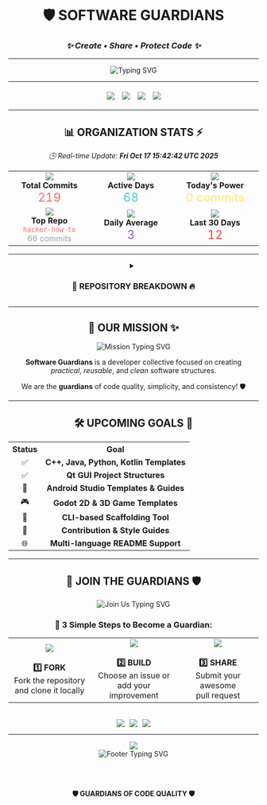 <div align="center">
  
# 🛡️ **SOFTWARE GUARDIANS**
### *✨ Create • Share • Protect Code ✨*

---

<img src="https://readme-typing-svg.herokuapp.com?font=Orbitron&size=35&pause=1000&color=6A5ACD&center=true&vCenter=true&width=800&height=70&lines=Welcome+to+Software+Guardians+%F0%9F%9A%80;Code+Quality+%26+Innovation+%F0%9F%92%8E;Building+The+Future+Together+%F0%9F%8C%9F" alt="Typing SVG" />

---

<div style="display: flex; justify-content: center; gap: 15px; margin: 20px 0;">
  <img src="https://img.shields.io/github/last-commit/Software-Guardians/.github?color=FF6B6B&label=%F0%9F%94%84%20Last%20Update&style=for-the-badge&logo=github&logoColor=white&labelColor=2D3748"/>
  <img src="https://img.shields.io/badge/%E2%9A%A1%20Daily%20Activity-0%20commits-00D9FF?style=for-the-badge&labelColor=1A202C"/>
  <img src="https://img.shields.io/badge/%F0%9F%9A%80%20Monthly%20Activity-12%20commits-32CD32?style=for-the-badge&labelColor=1A202C"/>
  <img src="https://img.shields.io/badge/%F0%9F%8F%86%20Total%20Commits-219-FFD700?style=for-the-badge&labelColor=1A202C"/>
</div>

---

## 📊 **ORGANIZATION STATS** ⚡

*🕒 Real-time Update: **Fri Oct 17 15:42:42 UTC 2025***

<table align="center">
  <tr>
    <td align="center" width="200">
      <img src="https://img.icons8.com/fluency/48/000000/code.png"/>
      <br/><strong>Total Commits</strong>
      <br/><span style="font-size: 24px; color: #FF6B6B;">219</span>
    </td>
    <td align="center" width="200">
      <img src="https://img.icons8.com/fluency/48/000000/calendar.png"/>
      <br/><strong>Active Days</strong>
      <br/><span style="font-size: 24px; color: #4ECDC4;">68</span>
    </td>
    <td align="center" width="200">
      <img src="https://img.icons8.com/fluency/48/000000/lightning-bolt.png"/>
      <br/><strong>Today's Power</strong>
      <br/><span style="font-size: 24px; color: #FFE66D;">0 commits</span>
    </td>
  </tr>
  <tr>
    <td align="center">
      <img src="https://img.icons8.com/fluency/48/000000/trophy.png"/>
      <br/><strong>Top Repo</strong>
      <br/><code style="color: #FF6B6B;">hacker-how-to</code>
      <br/><span style="color: #95A5A6;">66 commits</span>
    </td>
    <td align="center">
      <img src="https://img.icons8.com/fluency/48/000000/graph.png"/>
      <br/><strong>Daily Average</strong>
      <br/><span style="font-size: 24px; color: #9B59B6;">3</span>
    </td>
    <td align="center">
      <img src="https://img.icons8.com/fluency/48/000000/rocket.png"/>
      <br/><strong>Last 30 Days</strong>
      <br/><span style="font-size: 24px; color: #E74C3C;">12</span>
    </td>
  </tr>
</table>

---

<details>
<summary align="center">
  <h3>📁 <strong>REPOSITORY BREAKDOWN</strong> 🔥</h3>
</summary>

<br/>

<table align="center">
  <tr>
    <th align="center">🏗️ <strong>Repository Name</strong></th>
    <th align="center">📊 <strong>Commits</strong></th>
    <th align="center">🌟 <strong>Status</strong></th>
  </tr>  <tr>
    <td align="center"><code>hacker-how-to</code></td>
    <td align="center"><img src="https://img.shields.io/badge/66-FF6B6B?style=for-the-badge"/></td>
    <td align="center">🔥 <strong>HOT</strong></td>
  </tr>
  <tr>
    <td align="center"><code>Android-Studio-Vocabulary-Save-and-Study-App-Template</code></td>
    <td align="center"><img src="https://img.shields.io/badge/20-4ECDC4?style=for-the-badge"/></td>
    <td align="center">📱 <strong>MOBILE</strong></td>
  </tr>
  <tr>
    <td align="center"><code>Godot-Third-Person-First-Game</code></td>
    <td align="center"><img src="https://img.shields.io/badge/16-FFE66D?style=for-the-badge"/></td>
    <td align="center">🎮 <strong>GAME</strong></td>
  </tr>
  <tr>
    <td align="center"><code>Readme.md-File-Creator-With-AI-Python</code></td>
    <td align="center"><img src="https://img.shields.io/badge/15-9B59B6?style=for-the-badge"/></td>
    <td align="center">🐍 <strong>PYTHON</strong></td>
  </tr>
  <tr>
    <td align="center"><code>Sorting_Algorithms</code></td>
    <td align="center"><img src="https://img.shields.io/badge/11-E74C3C?style=for-the-badge"/></td>
    <td align="center">⚡ <strong>ACTIVE</strong></td>
  </tr>
  <tr>
    <td align="center"><code>Sample-Software-Technology-Standards</code></td>
    <td align="center"><img src="https://img.shields.io/badge/10-F39C12?style=for-the-badge"/></td>
    <td align="center">⚡ <strong>ACTIVE</strong></td>
  </tr>
  <tr>
    <td align="center"><code>notepad_basic_in_QT_Framework</code></td>
    <td align="center"><img src="https://img.shields.io/badge/8-1ABC9C?style=for-the-badge"/></td>
    <td align="center">🛠️ <strong>TOOL</strong></td>
  </tr>
  <tr>
    <td align="center"><code>CalculatorAppinAndroidwithKotlin</code></td>
    <td align="center"><img src="https://img.shields.io/badge/6-3498DB?style=for-the-badge"/></td>
    <td align="center">📱 <strong>MOBILE</strong></td>
  </tr>
  <tr>
    <td align="center"><code>Python-Basic-Template-3</code></td>
    <td align="center"><img src="https://img.shields.io/badge/6-E67E22?style=for-the-badge"/></td>
    <td align="center">🐍 <strong>PYTHON</strong></td>
  </tr>
  <tr>
    <td align="center"><code>FoodDeliveryAppKotlinAssignment</code></td>
    <td align="center"><img src="https://img.shields.io/badge/6-8E44AD?style=for-the-badge"/></td>
    <td align="center">📱 <strong>MOBILE</strong></td>
  </tr>
  <tr>
    <td align="center"><code>Godot-MultiUser-Image-Share-Template</code></td>
    <td align="center"><img src="https://img.shields.io/badge/5-27AE60?style=for-the-badge"/></td>
    <td align="center">🎮 <strong>GAME</strong></td>
  </tr>
  <tr>
    <td align="center"><code>Object_Detection_With_Color_GUI</code></td>
    <td align="center"><img src="https://img.shields.io/badge/5-D35400?style=for-the-badge"/></td>
    <td align="center">⚡ <strong>ACTIVE</strong></td>
  </tr>
  <tr>
    <td align="center"><code>Python-Basic-Template-1</code></td>
    <td align="center"><img src="https://img.shields.io/badge/4-2ECC71?style=for-the-badge"/></td>
    <td align="center">🐍 <strong>PYTHON</strong></td>
  </tr>
  <tr>
    <td align="center"><code>Godot-Best-Free-Beginner-Sources</code></td>
    <td align="center"><img src="https://img.shields.io/badge/4-FF6B6B?style=for-the-badge"/></td>
    <td align="center">🎮 <strong>GAME</strong></td>
  </tr>
  <tr>
    <td align="center"><code>ZihinDefteriApp</code></td>
    <td align="center"><img src="https://img.shields.io/badge/4-4ECDC4?style=for-the-badge"/></td>
    <td align="center">📱 <strong>APP</strong></td>
  </tr>
  <tr>
    <td align="center"><code>Godot-Third-Person-Controller-First-Template</code></td>
    <td align="center"><img src="https://img.shields.io/badge/3-FFE66D?style=for-the-badge"/></td>
    <td align="center">🎮 <strong>GAME</strong></td>
  </tr>
  <tr>
    <td align="center"><code>GenymotionLinuxInstallScript</code></td>
    <td align="center"><img src="https://img.shields.io/badge/3-9B59B6?style=for-the-badge"/></td>
    <td align="center">⚡ <strong>ACTIVE</strong></td>
  </tr>
  <tr>
    <td align="center"><code>Python-Basic-Template-4</code></td>
    <td align="center"><img src="https://img.shields.io/badge/3-E74C3C?style=for-the-badge"/></td>
    <td align="center">🐍 <strong>PYTHON</strong></td>
  </tr>
  <tr>
    <td align="center"><code>C-programming-language-Lesson-1</code></td>
    <td align="center"><img src="https://img.shields.io/badge/3-F39C12?style=for-the-badge"/></td>
    <td align="center">⚡ <strong>ACTIVE</strong></td>
  </tr>
  <tr>
    <td align="center"><code>NotebookApplication</code></td>
    <td align="center"><img src="https://img.shields.io/badge/2-1ABC9C?style=for-the-badge"/></td>
    <td align="center">📱 <strong>APP</strong></td>
  </tr>
  <tr>
    <td align="center"><code>ExpenseTrackingApp</code></td>
    <td align="center"><img src="https://img.shields.io/badge/2-3498DB?style=for-the-badge"/></td>
    <td align="center">📱 <strong>APP</strong></td>
  </tr>
  <tr>
    <td align="center"><code>Python-Final-Project</code></td>
    <td align="center"><img src="https://img.shields.io/badge/2-E67E22?style=for-the-badge"/></td>
    <td align="center">🐍 <strong>PYTHON</strong></td>
  </tr>
  <tr>
    <td align="center"><code>FirebaseUserAuthenticationWithReactNative</code></td>
    <td align="center"><img src="https://img.shields.io/badge/2-8E44AD?style=for-the-badge"/></td>
    <td align="center">⚡ <strong>ACTIVE</strong></td>
  </tr>
  <tr>
    <td align="center"><code>Simple-Godot-Multiplayer-Chat</code></td>
    <td align="center"><img src="https://img.shields.io/badge/2-27AE60?style=for-the-badge"/></td>
    <td align="center">🎮 <strong>GAME</strong></td>
  </tr>
  <tr>
    <td align="center"><code>Docker-Usefully-Commands</code></td>
    <td align="center"><img src="https://img.shields.io/badge/2-D35400?style=for-the-badge"/></td>
    <td align="center">⚡ <strong>ACTIVE</strong></td>
  </tr>
  <tr>
    <td align="center"><code>KPSS-Practice-Worksheet-Example</code></td>
    <td align="center"><img src="https://img.shields.io/badge/2-2ECC71?style=for-the-badge"/></td>
    <td align="center">⚡ <strong>ACTIVE</strong></td>
  </tr>
  <tr>
    <td align="center"><code>Python-Basic-Template-2</code></td>
    <td align="center"><img src="https://img.shields.io/badge/2-FF6B6B?style=for-the-badge"/></td>
    <td align="center">🐍 <strong>PYTHON</strong></td>
  </tr>
  <tr>
    <td align="center"><code>Chatbot</code></td>
    <td align="center"><img src="https://img.shields.io/badge/2-4ECDC4?style=for-the-badge"/></td>
    <td align="center">💬 <strong>CHAT</strong></td>
  </tr>
  <tr>
    <td align="center"><code>Dataset_Scripts</code></td>
    <td align="center"><img src="https://img.shields.io/badge/1-FFE66D?style=for-the-badge"/></td>
    <td align="center">⚡ <strong>ACTIVE</strong></td>
  </tr>
  <tr>
    <td align="center"><code>Search_Algorithms_Visualizer</code></td>
    <td align="center"><img src="https://img.shields.io/badge/1-9B59B6?style=for-the-badge"/></td>
    <td align="center">⚡ <strong>ACTIVE</strong></td>
  </tr>
  <tr>
    <td align="center"><code>IMDB_Sentiment_Analysis_NLP</code></td>
    <td align="center"><img src="https://img.shields.io/badge/1-E74C3C?style=for-the-badge"/></td>
    <td align="center">⚡ <strong>ACTIVE</strong></td>
  </tr>
</table>

</details>

---

## 🎯 **OUR MISSION** ✨

<img src="https://readme-typing-svg.herokuapp.com?font=Roboto&size=22&pause=1500&color=4ECDC4&center=true&vCenter=true&width=800&lines=Creating+Practical+%26+Reusable+Software+%F0%9F%92%8E;Prioritizing+Code+Quality+%26+Simplicity+%F0%9F%9A%80;Building+Consistent+Tools+%26+Templates+%E2%9C%A8" alt="Mission Typing SVG" />

**Software Guardians** is a developer collective focused on creating  
*practical*, *reusable*, and *clean* software structures.

We are the **guardians** of code quality, simplicity, and consistency! 🛡️

---

## 🛠️ **UPCOMING GOALS** 🚀

<table align="center">
  <tr>
    <th align="center">Status</th>
    <th align="center">Goal</th>
  </tr>
  <tr>
    <td align="center">✅</td>
    <td align="center"><strong>C++, Java, Python, Kotlin Templates</strong></td>
  </tr>
  <tr>
    <td align="center">✅</td>
    <td align="center"><strong>Qt GUI Project Structures</strong></td>
  </tr>
  <tr>
    <td align="center">📱</td>
    <td align="center"><strong>Android Studio Templates & Guides</strong></td>
  </tr>
  <tr>
    <td align="center">🎮</td>
    <td align="center"><strong>Godot 2D & 3D Game Templates</strong></td>
  </tr>
  <tr>
    <td align="center">🔧</td>
    <td align="center"><strong>CLI-based Scaffolding Tool</strong></td>
  </tr>
  <tr>
    <td align="center">📐</td>
    <td align="center"><strong>Contribution & Style Guides</strong></td>
  </tr>
  <tr>
    <td align="center">🌐</td>
    <td align="center"><strong>Multi-language README Support</strong></td>
  </tr>
</table>

---

## 🤝 **JOIN THE GUARDIANS** 🛡️

<img src="https://readme-typing-svg.herokuapp.com?font=Orbitron&size=28&pause=2000&color=FF6B6B&center=true&vCenter=true&width=600&lines=We+Welcome+All+Developers!+%F0%9F%91%A9%E2%80%8D%F0%9F%92%BB;From+Beginners+to+Experts+%F0%9F%92%AA;Join+Our+Mission!+%F0%9F%9A%80" alt="Join Us Typing SVG" />

<br/>

### 🌟 **3 Simple Steps to Become a Guardian:**

<table align="center">
  <tr>
    <td align="center" width="200">
      <img src="https://img.icons8.com/fluency/64/000000/code-fork.png"/>
      <br/><br/>
      <strong>1️⃣ FORK</strong>
      <br/>Fork the repository
      <br/>and clone it locally
    </td>
    <td align="center" width="200">
      <img src="https://img.icons8.com/fluency/64/000000/wrench.png"/>
      <br/><br/>
      <strong>2️⃣ BUILD</strong>
      <br/>Choose an issue or
      <br/>add your improvement
    </td>
    <td align="center" width="200">
      <img src="https://img.icons8.com/fluency/64/000000/pull-request.png"/>
      <br/><br/>
      <strong>3️⃣ SHARE</strong>
      <br/>Submit your awesome
      <br/>pull request
    </td>
  </tr>
</table>

<br/>

<div style="display: flex; justify-content: center; gap: 10px;">
  <img src="https://img.shields.io/badge/%F0%9F%94%A5%20Contributors-Welcome-FF6B6B?style=for-the-badge&logo=github"/>
  <img src="https://img.shields.io/badge/%F0%9F%92%A1%20Ideas-Appreciated-4ECDC4?style=for-the-badge&logo=lightbulb"/>
  <img src="https://img.shields.io/badge/%F0%9F%9A%80%20Innovation-Encouraged-FFE66D?style=for-the-badge&logo=rocket"/>
</div>

---

<img src="https://capsule-render.vercel.app/api?type=waving&color=gradient&customColorList=6,11,20&height=100&section=footer&text=&fontSize=40&fontAlignY=65&desc=&descAlignY=51&descAlign=62"/>

<br/>

<img src="https://readme-typing-svg.herokuapp.com?font=Orbitron&size=30&pause=3000&color=6A5ACD&center=true&vCenter=true&width=800&lines=We+don't+just+write+code...+%F0%9F%92%BB;We+build+strong+foundations!+%F0%9F%8F%97%EF%B8%8F;Welcome+to+the+future+of+coding!+%F0%9F%9A%80" alt="Footer Typing SVG" />

<br/><br/>

**🛡️ GUARDIANS OF CODE QUALITY 🛡️**

</div>
